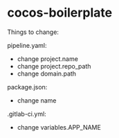 # cocos-boilerplate

Things to change:

pipeline.yaml: 
- change project.name
- change project.repo_path
- change domain.path

package.json: 
- change name

.gitlab-ci.yml: 
- change variables.APP_NAME